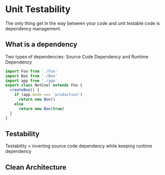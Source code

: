 # Unit Testability

The only thing get in the way between your code and unit testable code is dependency management.

## What is a dependency

Two types of dependencies:
Source Code Dependency and Runtime Dependency

```ts
import Foo from './Foo'
import Boo from './Boo'
import app from './app'
export class NotCool extends Foo {
  createBoo() {
    if (app.mode === 'production')
      return new Boo()
    else
      return new Boo(true)
  }
}
```

## Testability

Testability = inverting source code dependency while keeping runtime dependency

## Clean Architecture
